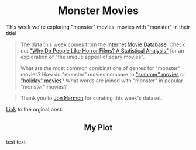 <h1 align="center"> Monster Movies </h1>


This week we're exploring "monster" movies: movies with "monster" in their title!

> The data this week comes from the [Internet Movie Database](https://developer.imdb.com/non-commercial-datasets/). Check out ["Why Do People Like Horror Films? A Statistical Analysis"](https://www.statsignificant.com/p/why-do-people-like-horror-films-a) for an exploration of "the unique appeal of scary movies".
>
>What are the most common combinations of genres for "monster" movies? How do "monster" movies compare to ["summer" movies](https://github.com/rfordatascience/tidytuesday/blob/master/data/2024/2024-07-30/readme.md) or ["holiday" movies](https://github.com/rfordatascience/tidytuesday/blob/master/data/2023/2023-12-12/readme.md)? What words are joined with "monster" in popular "monster" movies?

>Thank you to [Jon Harmon](https://github.com/jonthegeek) for curating this week's dataset.

[Link](https://github.com/rfordatascience/tidytuesday/blob/master/data/2024/2024-10-29/readme.md) to the orginal post.

<h2 align="center"> My Plot </h2>

test text

<p align="center">
</p>
